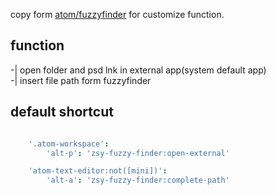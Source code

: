 copy form [atom/fuzzyfinder](https://github.com/atom/fuzzy-finder) for customize function.  

## function  
-| open folder and psd lnk in external app(system default app)  
-| insert file path form fuzzyfinder  

## default shortcut  

```coffeescript  

	'.atom-workspace':  
		'alt-p': 'zsy-fuzzy-finder:open-external'  

	'atom-text-editor:not([mini])':  
		'alt-a': 'zsy-fuzzy-finder:complete-path'  

```  
